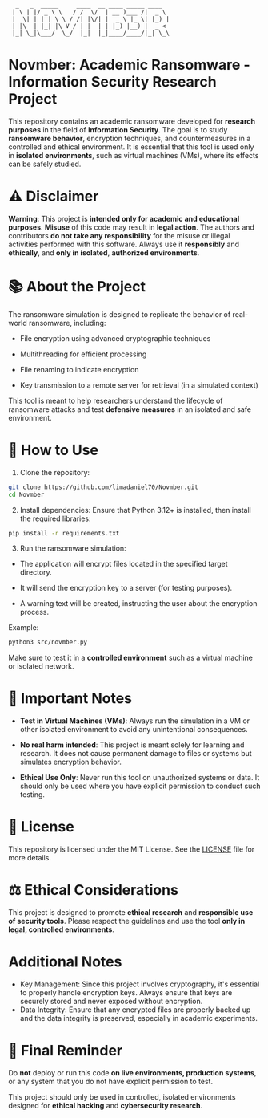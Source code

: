 ```
  _   _  _____     ____  __ ____ _____ ____  
 | \ | |/ _ \ \   / /  \/  | __ )___ /|  _ \ 
 |  \| | | | \ \ / /| |\/| |  _ \ |_ \| |_) |
 | |\  | |_| |\ V / | |  | | |_) |__) |  _ < 
 |_| \_|\___/  \_/  |_|  |_|____/____/|_| \_\
```

# Novmber: Academic Ransomware - Information Security Research Project

This repository contains an academic ransomware developed for **research purposes** in the field of **Information Security**. The goal is to study **ransomware behavior**, encryption techniques, and countermeasures in a controlled and ethical environment. It is essential that this tool is used only in **isolated environments**, such as virtual machines (VMs), where its effects can be safely studied.

# ⚠️ Disclaimer

**Warning**: This project is **intended only for academic and educational purposes**. **Misuse** of this code may result in **legal action**. The authors and contributors **do not take any responsibility** for the misuse or illegal activities performed with this software. Always use it **responsibly** and **ethically**, and **only in isolated**, **authorized environments**.

# 📚 About the Project

The ransomware simulation is designed to replicate the behavior of real-world ransomware, including:

- File encryption using advanced cryptographic techniques

- Multithreading for efficient processing

- File renaming to indicate encryption

- Key transmission to a remote server for retrieval (in a simulated context)

This tool is meant to help researchers understand the lifecycle of ransomware attacks and test **defensive measures** in an isolated and safe environment.

# 🔧 How to Use

1. Clone the repository:

```bash
git clone https://github.com/limadaniel70/Novmber.git
cd Novmber
```

2. Install dependencies: Ensure that Python 3.12+ is installed, then install the required libraries:

```bash
pip install -r requirements.txt
```

3. Run the ransomware simulation:

- The application will encrypt files located in the specified target directory.

- It will send the encryption key to a server (for testing purposes).

- A warning text will be created, instructing the user about the encryption process.

Example:

```bash
python3 src/novmber.py
```

Make sure to test it in a **controlled environment** such as a virtual machine or isolated network.

# 🚨 Important Notes

- **Test in Virtual Machines (VMs)**: Always run the simulation in a VM or other isolated environment to avoid any unintentional consequences.

- **No real harm intended**: This project is meant solely for learning and research. It does not cause permanent damage to files or systems but simulates encryption behavior.

- **Ethical Use Only**: Never run this tool on unauthorized systems or data. It should only be used where you have explicit permission to conduct such testing.

# 📄 License

This repository is licensed under the MIT License. See the [LICENSE](./LICENSE) file for more details.

# ⚖️ Ethical Considerations

This project is designed to promote **ethical research** and **responsible use of security tools**. Please respect the guidelines and use the tool **only in legal, controlled environments**.

# Additional Notes

- Key Management: Since this project involves cryptography, it's essential to properly handle encryption keys. Always ensure that keys are securely stored and never exposed without encryption.
- Data Integrity: Ensure that any encrypted files are properly backed up and the data integrity is preserved, especially in academic experiments.

# 🛑 Final Reminder

Do **not** deploy or run this code **on live environments, production systems**, or any system that you do not have explicit permission to test.

This project should only be used in controlled, isolated environments designed for **ethical hacking** and **cybersecurity research**.
